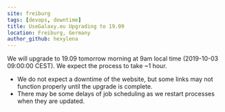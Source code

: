 ```yaml
---
site: freiburg
tags: [devops, downtime]
title: UseGalaxy.eu Upgrading to 19.09
location: Freiburg, Germany
author_github: hexylena
---
```


We will upgrade to 19.09 tomorrow morning at 9am local time (2019-10-03 09:00:00 CEST). We expect the process to take ~1 hour.

- We do not expect a downtime of the website, but some links may not function properly until the upgrade is complete.
- There may be some delays of job scheduling as we restart processes when they are updated.
